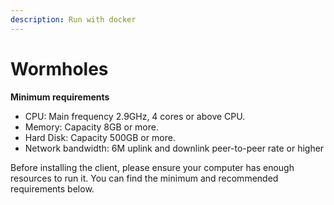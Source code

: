 ```yaml
---
description: Run with docker
---
```


# Wormholes

**Minimum requirements**

* CPU: Main frequency 2.9GHz, 4 cores or above CPU.
* Memory: Capacity 8GB or more.
* Hard Disk: Capacity 500GB or more.
* Network bandwidth: 6M uplink and downlink peer-to-peer rate or higher

Before installing the client, please ensure your computer has enough resources to run it. You can find the minimum and recommended requirements below.

